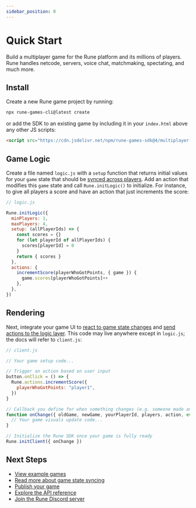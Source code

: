 ```yaml
---
sidebar_position: 0
---
```


# Quick Start

Build a multiplayer game for the Rune platform and its millions of players. Rune handles netcode, servers, voice chat, matchmaking, spectating, and much more.

## Install

Create a new Rune game project by running: 

```sh
npx rune-games-cli@latest create
```

or add the SDK to an existing game by including it in your `index.html` above any other JS scripts: 

```html
<script src="https://cdn.jsdelivr.net/npm/rune-games-sdk@4/multiplayer-dev.js"></script>
```

## Game Logic

Create a file named `logic.js` with a `setup` function that returns initial values for your `game` state that should be [synced across players](how-it-works/syncing-game-state.md). Add an action that modifies this `game` state and call `Rune.initLogic()` to initialize. For instance, to give all players a score and have an action that just increments the score:

```js
// logic.js

Rune.initLogic({
  minPlayers: 1,
  maxPlayers: 4,
  setup: (allPlayerIds) => {
    const scores = {}
    for (let playerId of allPlayerIds) {
      scores[playerId] = 0
    }
    return { scores }
  },
  actions: {
    incrementScore(playerWhoGotPoints, { game }) {
      game.scores[playerWhoGotPoints]++
    },
  },
})
```

## Rendering

Next, integrate your game UI to [react to game state changes](api-reference.md#runeinitclientoptions) and [send actions to the logic layer](api-reference.md#runeinitclientoptions). This code may live anywhere except in `logic.js`; the docs will refer to `client.js`:

```js
// client.js

// Your game setup code...

// Trigger an action based on user input
button.onClick = () => {
  Rune.actions.incrementScore({
    playerWhoGotPoints: "player1",
  })
}

// Callback you define for when something changes (e.g. someone made an action)
function onChange({ oldGame, newGame, yourPlayerId, players, action, event }) {
  // Your game visuals update code...
}

// Initialize the Rune SDK once your game is fully ready
Rune.initClient({ onChange })
```

## Next Steps

- [View example games](examples.mdx)
- [Read more about game state syncing](how-it-works/syncing-game-state.md)
- [Publish your game](publishing/publishing-your-game.md)
- [Explore the API reference](api-reference.md)
- [Join the Rune Discord server](https://discord.gg/rune-devs)
